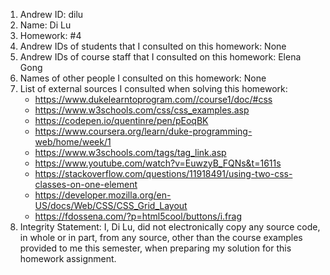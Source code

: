 1) Andrew ID: dilu
2) Name: Di Lu
3) Homework: #4
4) Andrew IDs of students that I consulted on this homework: None
5) Andrew IDs of course staff that I consulted on this homework: Elena Gong
6) Names of other people I consulted on this homework: None
7) List of external sources I consulted when solving this homework:
    * https://www.dukelearntoprogram.com//course1/doc/#css
    * https://www.w3schools.com/css/css_examples.asp
    * https://codepen.io/quentinre/pen/pEoqBK
    * https://www.coursera.org/learn/duke-programming-web/home/week/1
    * https://www.w3schools.com/tags/tag_link.asp
    * https://www.youtube.com/watch?v=EuwzyB_FQNs&t=1611s
    * https://stackoverflow.com/questions/11918491/using-two-css-classes-on-one-element
    * https://developer.mozilla.org/en-US/docs/Web/CSS/CSS_Grid_Layout
    * https://fdossena.com/?p=html5cool/buttons/i.frag
8) Integrity Statement: I, Di Lu, did not electronically copy any
source code, in whole or in part, from any source, other than the course
examples provided to me this semester, when preparing my solution for this
homework assignment.    